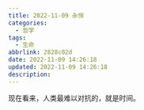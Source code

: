 ```yaml
---
title: 2022-11-09 永恒
categories:
  - 哲学
tags:
  - 生命
abbrlink: 2828c02d
date: 2022-11-09 14:26:18
updated: 2022-11-09 14:26:18
description:
---
```


现在看来，人类最难以对抗的，就是时间。